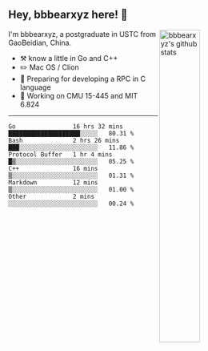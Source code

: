 ## Hey, bbbearxyz here! :wave:

<img align="right" alt="bbbearxyz's github stats" width="40%" src="https://github-readme-stats.vercel.app/api?username=bbbearxyz&show_icons=true">

I'm bbbearxyz, a postgraduate in USTC from GaoBeidian, China.

-   :hammer_and_pick:    know a little in Go and C++
-   :pencil2: Mac OS / Clion
-   :seedling: Preparing for developing a RPC in C language 
-   :thinking: Working on CMU 15-445 and MIT 6.824
---
<!--START_SECTION:waka-->

```text
Go                16 hrs 32 mins  ████████████████████░░░░░   80.31 %
Bash              2 hrs 26 mins   ███░░░░░░░░░░░░░░░░░░░░░░   11.86 %
Protocol Buffer   1 hr 4 mins     █▒░░░░░░░░░░░░░░░░░░░░░░░   05.25 %
C++               16 mins         ▒░░░░░░░░░░░░░░░░░░░░░░░░   01.31 %
Markdown          12 mins         ▒░░░░░░░░░░░░░░░░░░░░░░░░   01.00 %
Other             2 mins          ░░░░░░░░░░░░░░░░░░░░░░░░░   00.24 %
```

<!--END_SECTION:waka-->
